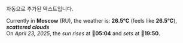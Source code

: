 
자동으로 추가된 텍스트입니다.

<!--START_SECTION:weather:moscow-->
Currently in **Moscow** (RU), the weather is: **26.5°C** (feels like **26.5°C**), ***scattered clouds***<br/>
On *April 23, 2025*, the *sun rises* at 🌅**05:04** and *sets* at 🌇**19:50**.
<!--END_SECTION:weather-->
